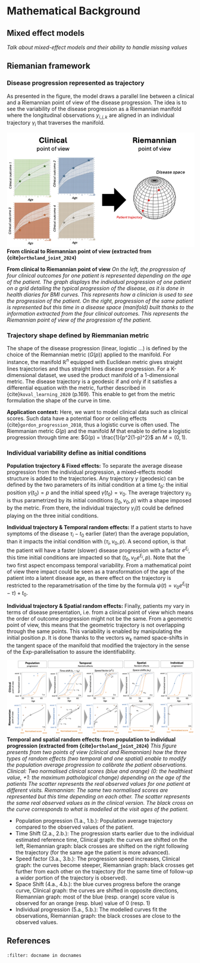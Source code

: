 # Mathematical Background

## Mixed effect models

*Talk about mixed-effect models and their ability to handle missing values*

## Riemanian framework

### Disease progression represented as trajectory
As presented in the figure, the model draws a parallel line between a clinical and a Riemannian point of view of the disease progression. The idea is to see the variability of the disease progression as a Riemannian manifold where the longitudinal observations $y_{i,j,k}$  are aligned in an individual trajectory $\gamma_i$ that traverses the manifold. 

![intuition](./_static/images/intuition.png)
__From clinical to Riemannian point of view (extracted from {cite}`ortholand_joint_2024`)__


__From clinical to Riemannian point of view__
_On the left, the progression of four clinical outcomes for one patient is represented depending on the age of the patient. The graph displays the individual progression of one patient on a grid detailing the typical progression of the disease, as it is done in health diaries for BMI curves. This represents how a clinician is used to see the progression of the patient. On the right, progression of the same patient is represented but this time in a disease space (manifold) built thanks to the information extracted from the four clinical outcomes. This represents the Riemannian point of view of the progression of the patient._

### Trajectory shape defined by Riemmanian metric
The shape of the disease progression (linear, logistic ...) is defined by the choice of the Riemannian metric ($G(p)$) applied to the manifold. For instance, the manifold $\mathbb{R}^n$ equipped with Euclidean metric gives straight lines trajectories and thus straight lines disease progression.  For a K-dimensional dataset, we used the product manifold of a 1-dimensional metric. The disease trajectory is a geodesic if and only if it satisfies a differential equation with the metric, further described in {cite}`koval_learning_2020` (p.169). This enable to get from the metric formulation the shape of the curve in time.

__Application context:__ Here, we want to model clinical data such as clinical scores. Such data have a potential floor or ceiling effects {cite}`gordon_progression_2010`, thus a logistic curve is often used. The Riemmanian metric $G(p)$ and the manifold $M$ that enable to define a logistic progression through time are: $G(p) = \frac{1}{p^2(1-p)^2}$ an $M = (0, 1)$.

### Individual variability define as initial conditions

__Population trajectory & Fixed effects:__ To separate the average disease progression from the individual progression, a mixed-effects model structure is added to the trajectories.  Any trajectory $\gamma$ (geodesic) can be defined by the two parameters of its initial condition at a time $t_0$: the initial position $\gamma(t_0) = p$ and the initial speed $\dot{\gamma}(t_0) = v_0$. The average trajectory  $\gamma_0$ is thus parametrized by its initial conditions ($t_0, v_0, p$) with a shape imposed by the metric. From there, the individual trajectory $\gamma_i(t)$ could be defined playing on the three initial conditions.

__Individual trajectory & Temporal random effects:__  If a patient starts to have symptoms of the disease $\tau_i - t_0$ earlier (later) than the average population, than it impacts the initial condition with ($\tau_i, v_0, p$). A second option, is that the patient will have a faster (slower) disease progression with a factor $e^{\xi_i}$, this time initial conditions are impacted so that ($t_0, v_0e^{\xi_i}, p$). Note that the two first aspect encompass temporal variability. From a mathematical point of view there impact could be seen as a transformation of the age of the patient into a latent disease age, as there effect on the trajectory is restricted to the reparametrisation of the time by the formula $\psi(t) = v_0 e^{\xi_i} (t -\tau) + t_0$. 

__Individual trajectory & Spatial random effects:__ Finally, patients my vary in terms of disease presentation, i.e. from a clinical point of view which means the order of outcome progression might not be the same. From a geometric point of view, this means that the geometric trajectory is not overlapping through the same points. This variability is enabled by manipulating the initial position $p$. It is done thanks to the vectors $w_k$ named space-shifts in the tangent space of the manifold that modified the trajectory in the sense of the Exp-parallelisation to assure the identifiability.


![pop_to_ind](./_static/images/pop_to_ind.png)
__Temporal and spatial random effects: from population to individual progression (extracted from {cite}`ortholand_joint_2024`)__
_This figure presents from two points of view (clinical and Riemannian) how the three types of random effects (two temporal and one spatial) enable to modify the population average progression to calibrate the patient observations. Clinical: Two normalised clinical scores (blue and orange) (0: the healthiest value, +1: the maximum pathological change) depending on the age of the patients The scatter represents the real observed values for one patient at different visits. Riemannian: The same two normalised scores are represented but this time depending on each other. The scatter represents the same real observed values as in the clinical version. The black cross on the curve corresponds to what is modelled at the visit ages of the patient._
- Population progression (1.a., 1.b.): Population average trajectory compared to the observed values of the patient. 
- Time Shift (2.a., 2.b.): The progression starts earlier due to the individual estimated reference time, Clinical graph: the curves are shifted on the left, Riemannian graph: black crosses are shifted on the right following the trajectory (for the same age the patient is more advanced).
- Speed factor (3.a., 3.b.): The progression speed increases, Clinical graph: the curves become steeper, Riemannian graph: black crosses get further from each other on the trajectory (for the same time of follow-up a wider portion of the trajectory is observed).
- Space Shift (4.a., 4.b.): the blue curves progress before the orange curve, Clinical graph: the curves are shifted in opposite directions, Riemannian graph: most of the blue (resp. orange) score value is observed for an orange (resp. blue) value of 0 (resp. 1)
- Individual progression (5.a., 5.b.): The modelled curves fit the observations, Riemannian graph: the black crosses are close to the observed values.

## References

```{bibliography}
:filter: docname in docnames
```
